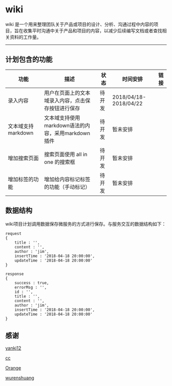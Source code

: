 # wiki
wiki 是一个用来整理团队关于产品或项目的设计、分析、沟通过程中内容的项目，旨在收集平时沟通中关于产品和项目的内容，以减少后续编写文档或者查找相关资料的工作量。

***
## 计划包含的功能
| 功能 | 描述 | 状态 | 时间安排 | 链接 |
|---|---|---|---|---|
| 录入内容 | 用户在页面上的文本域录入内容，点击保存按钮进行保存 | 待开发 | 2018/04/18-2018/04/22 |  |
| 文本域支持markdown | 文本域支持使用markdown语法的内容，采用markdown插件 | 待开发 | 暂未安排 |  |
| 增加搜索页面 | 搜索页面使用 all in one 的搜索框 | 待开发 | 暂未安排| |
| 增加标签的功能 | 增加给内容标记标签的功能（手动标记） | 待开发 | 暂未安排 | |

## 数据结构
wiki项目计划调用数据保存微服务的方式进行保存。与服务交互的数据结构如下：
```
request
{
	title : '',
	content : '',
	author : 'jim',
	insertTime : '2018-04-18 20:00:00',
	updateTime : '2018-04-18 20:00:00'
}

response
{
	success : true,
	errorMsg : '',
	id : '',
	title : '',
	content : '',
	author : 'jim',
	insertTime : '2018-04-18 20:00:00',
	updateTime : '2018-04-18 20:00:00'
}

```

## 感谢
[yankj12](https://github.com/yankj12)

[cc](https://github.com/cc-lady)

[Orange](https://github.com/43942692)

[wurenshuang](https://github.com/wurenshuang1992)

